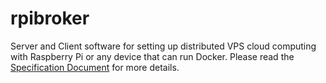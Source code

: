 # rpibroker
Server and Client software for setting up distributed VPS cloud computing with Raspberry Pi or any device that can run Docker.
Please read the [Specification Document](SPECIFICATION.md) for more details.
